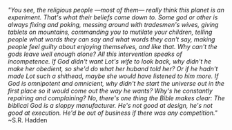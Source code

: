 
_"You see, the religious people —most of them— really think this planet is an experiment. That's what their beliefs come down to. Some god or other is always fixing and poking, messing around with tradesmen's wives, giving tablets on mountains, commanding you to mutilate your children, telling people what words they can say and what words they can't say, making people feel guilty about enjoying themselves, and like that. Why can't the gods leave well enough alone? All this intervention speaks of incompetence. If God didn't want Lot's wife to look back, why didn't he make her obedient, so she'd do what her huband told her? Or if he hadn't made Lot such a shithead, maybe she would have listened to him more. If God is omnipotent and omnicient, why didn't he start the universe out in the first place so it would come out the way he wants? Why's he constantly repairing and complaining? No, there's one thing the Bible makes clear: The biblical God is a sloppy manufacturer. He's not good at design, he's not good at execution. He'd be out of business if there was any competition."_
~S.R. Hadden

